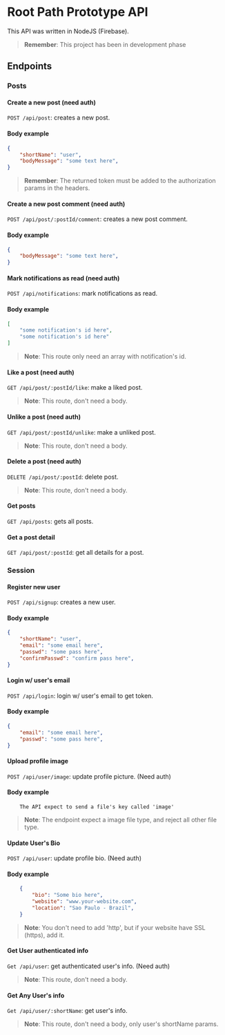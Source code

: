 # Root Path Prototype API

This API was written in NodeJS (Firebase).

> **Remember**: This project has been in development phase

## Endpoints

### Posts

#### Create a new post (need auth)

`POST /api/post`: creates a new post.

#### Body example

```JSON
{
    "shortName": "user",
    "bodyMessage": "some text here",
}
```

> **Remember**: The returned token must be added to the authorization params in the headers.

#### Create a new post comment (need auth)

`POST /api/post/:postId/comment`: creates a new post comment.

#### Body example

```JSON
{
    "bodyMessage": "some text here",
}
```

#### Mark notifications as read (need auth)

`POST /api/notifications`: mark notifications as read.

#### Body example

```JSON
[
    "some notification's id here",
    "some notification's id here"
]
```
> **Note**: This route only need an array with notification's id.

#### Like a post (need auth)

`GET /api/post/:postId/like`: make a liked post.

> **Note**: This route, don't need a body.

#### Unlike a post (need auth)

`GET /api/post/:postId/unlike`: make a unliked post.

> **Note**: This route, don't need a body.
> 
#### Delete a post (need auth)

`DELETE /api/post/:postId`: delete post.

> **Note**: This route, don't need a body.

#### Get posts

`GET /api/posts`: gets all posts.

#### Get a post detail

`GET /api/post/:postId`: get all details for a post.

### Session

#### Register new user

`POST /api/signup`: creates a new user.

#### Body example

```JSON
{
    "shortName": "user",
    "email": "some email here",
    "passwd": "some pass here",
    "confirmPasswd": "confirm pass here",
}
```

#### Login w/ user's email

`POST /api/login`: login w/ user's email to get token.

#### Body example

```JSON
{
    "email": "some email here",
    "passwd": "some pass here",
}
```

#### Upload profile image

`POST /api/user/image`: update profile picture. (Need auth)

#### Body example

```form-data
    The API expect to send a file's key called 'image'
```

> **Note**: The endpoint expect a image file type, and reject all other file type.

#### Update User's Bio

`POST /api/user`: update profile bio. (Need auth)

#### Body example

```json
    {
        "bio": "Some bio here",
        "website": "www.your-website.com",
        "location": "Sao Paulo - Brazil",
    }
```

> **Note**: You don't need to add 'http', but if your website have SSL (https), add it.

#### Get User authenticated info

`Get /api/user`: get authenticated user's info. (Need auth)

> **Note**: This route, don't need a body.

#### Get Any User's info

`Get /api/user/:shortName`: get user's info.

> **Note**: This route, don't need a body, only user's shortName params.
